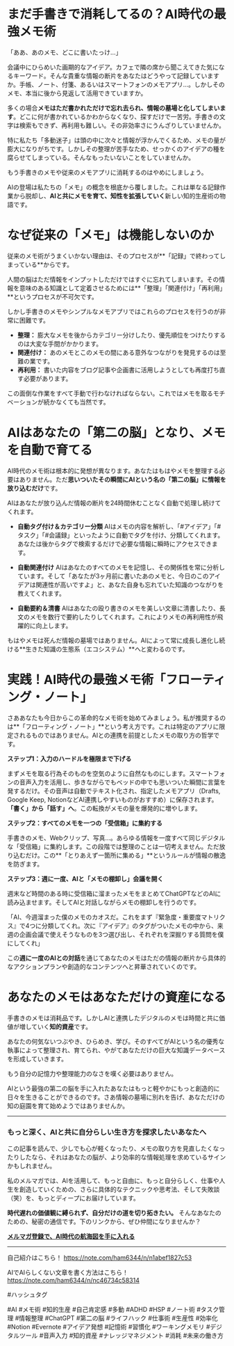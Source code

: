 
# まだ手書きで消耗してるの？AI時代の最強メモ術

「ああ、あのメモ、どこに書いたっけ…」

会議中にひらめいた画期的なアイデア。カフェで隣の席から聞こえてきた気になるキーワード。そんな貴重な情報の断片をあなたはどうやって記録していますか。手帳、ノート、付箋、あるいはスマートフォンのメモアプリ…。しかしそのメモ、本当に後から見返して活用できていますか。

多くの場合**メモはただ書かれただけで忘れ去られ、情報の墓場と化してしまいます**。どこに何が書かれているかわからなくなり、探すだけで一苦労。手書きの文字は検索もできず、再利用も難しい。その非効率さにうんざりしていませんか。

特に私たち「多動迷子」は頭の中に次々と情報が浮かんでくるため、メモの量が膨大になりがちです。しかしその整理が苦手なため、せっかくのアイデアの種を腐らせてしまっている。そんなもったいないことをしていませんか。

もう手書きのメモや従来のメモアプリに消耗するのはやめにしましょう。

AIの登場は私たちの「メモ」の概念を根底から覆しました。これは単なる記録作業から脱却し、**AIと共にメモを育て、知性を拡張していく**新しい知的生産術の物語です。

# なぜ従来の「メモ」は機能しないのか

従来のメモ術がうまくいかない理由は、そのプロセスが**「記録」で終わってしまっている**からです。

人間の脳はただ情報をインプットしただけではすぐに忘れてしまいます。その情報を意味のある知識として定着させるためには**「整理」「関連付け」「再利用」**というプロセスが不可欠です。

しかし手書きのメモやシンプルなメモアプリではこれらのプロセスを行うのが非常に困難です。

*   **整理：** 膨大なメモを後からカテゴリー分けしたり、優先順位をつけたりするのは大変な手間がかかります。
*   **関連付け：** あのメモとこのメモの間にある意外なつながりを発見するのは至難の業です。
*   **再利用：** 書いた内容をブログ記事や企画書に活用しようとしても再度打ち直す必要があります。

この面倒な作業をすべて手動で行わなければならない。これではメモを取るモチベーションが続かなくても当然です。

# AIはあなたの「第二の脳」となり、メモを自動で育てる

AI時代のメモ術は根本的に発想が異なります。あなたはもはやメモを整理する必要はありません。ただ**思いついたその瞬間にAIという名の「第二の脳」に情報を放り込むだけ**です。

AIはあなたが放り込んだ情報の断片を24時間休むことなく自動で処理し続けてくれます。

*   **自動タグ付け＆カテゴリー分類**
    AIはメモの内容を解析し、「#アイデア」「#タスク」「#会議録」といったように自動でタグを付け、分類してくれます。あなたは後からタグで検索するだけで必要な情報に瞬時にアクセスできます。

*   **自動関連付け**
    AIはあなたのすべてのメモを記憶し、その関係性を常に分析しています。そして「あなたが3ヶ月前に書いたあのメモと、今日のこのアイデアは関連性が高いですよ」と、あなた自身も忘れていた知識のつながりを教えてくれます。

*   **自動要約＆清書**
    AIはあなたの殴り書きのメモを美しい文章に清書したり、長文のメモを数行で要約したりしてくれます。これによりメモの再利用性が飛躍的に向上します。

もはやメモは死んだ情報の墓場ではありません。AIによって常に成長し進化し続ける**生きた知識の生態系（エコシステム）**へと変わるのです。

# 実践！AI時代の最強メモ術「フローティング・ノート」

さああなたも今日からこの革命的なメモ術を始めてみましょう。私が推奨するのは**「フローティング・ノート」**という考え方です。これは特定のアプリに限定されるものではありません。AIとの連携を前提としたメモの取り方の哲学です。

**ステップ1：入力のハードルを極限まで下げる**

まずメモを取る行為そのものを空気のように自然なものにします。スマートフォンの音声入力を活用し、歩きながらでもベッドの中でも思いついた瞬間に言葉を発するだけ。その音声は自動でテキスト化され、指定したメモアプリ（Drafts, Google Keep, NotionなどAI連携しやすいものがおすすめ）に保存されます。**「書く」から「話す」へ**。この転換がメモの量を爆発的に増やします。

**ステップ2：すべてのメモを一つの「受信箱」に集約する**

手書きのメモ、Webクリップ、写真…。あらゆる情報を一度すべて同じデジタルな「受信箱」に集約します。この段階では整理のことは一切考えません。ただ放り込むだけ。この**「とりあえず一箇所に集める」**というルールが情報の散逸を防ぎます。

**ステップ3：週に一度、AIと「メモの棚卸し」会議を開く**

週末など時間のある時に受信箱に溜まったメモをまとめてChatGPTなどのAIに読み込ませます。そしてAIと対話しながらメモの棚卸しを行うのです。

「AI、今週溜まった僕のメモのカオスだ。これをまず『緊急度・重要度マトリクス』で4つに分類してくれ。次に『アイデア』のタグがついたメモの中から、来週の企画会議で使えそうなものを3つ選び出し、それぞれを深掘りする質問を僕にしてくれ」

この**週に一度のAIとの対話**を通じてあなたのメモはただの情報の断片から具体的なアクションプランや創造的なコンテンツへと昇華されていくのです。

# あなたのメモはあなただけの資産になる

手書きのメモは消耗品です。しかしAIと連携したデジタルのメモは時間と共に価値が増していく**知的資産**です。

あなたの何気ないつぶやき、ひらめき、学び。そのすべてがAIという名の優秀な執事によって整理され、育てられ、やがてあなただけの巨大な知識データベースを形成していきます。

もう自分の記憶力や整理能力のなさを嘆く必要はありません。

AIという最強の第二の脳を手に入れたあなたはもっと軽やかにもっと創造的に日々を生きることができるのです。さあ情報の墓場に別れを告げ、あなただけの知の庭園を育て始めようではありませんか。

---

### もっと深く、AIと共に自分らしい生き方を探求したいあなたへ

この記事を読んで、少しでも心が軽くなったり、メモの取り方を見直したくなったりしたなら、それはあなたの脳が、より効率的な情報処理を求めているサインかもしれません。

私のメルマガでは、AIを活用して、もっと自由に、もっと自分らしく、仕事や人生を創造していくための、さらに具体的なテクニックや思考法、そして失敗談（笑）を、もっとディープにお届けしています。

**時代遅れの価値観に縛られず、自分だけの道を切り拓きたい。** そんなあなたのための、秘密の通信です。下のリンクから、ぜひ仲間になりませんか？

**[メルマガ登録で、AI時代の航海図を手に入れる](https://pessham.com/)**

---

自己紹介はこちら！
https://note.com/ham6344/n/n1abef1827c53

AIでAIらしくない文章を書く方法はこちら！
https://note.com/ham6344/n/nc46734c58314

#ハッシュタグ

#AI #メモ術 #知的生産 #自己肯定感 #多動 #ADHD #HSP #ノート術 #タスク管理 #情報整理 #ChatGPT #第二の脳 #ライフハック #仕事術 #生産性 #効率化 #Notion #Evernote #アイデア発想 #記憶術 #習慣化 #ワーキングメモリ #デジタルツール #音声入力 #知的資産 #ナレッジマネジメント #消耗 #未来の働き方
